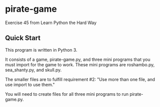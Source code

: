# pirate-game

Exercise 45 from Learn Python the Hard Way

## Quick Start

This program is written in Python 3. 

It consists of a game, pirate-game.py, and three mini programs that you must import for the game to work.
These mini programs are roshambo.py, sea_shanty.py, and skull.py.

The smaller files are to fulfill requirement #2:
"Use more than one file, and use import to use them."

You will need to create files for all three mini programs to run pirate-game.py.

